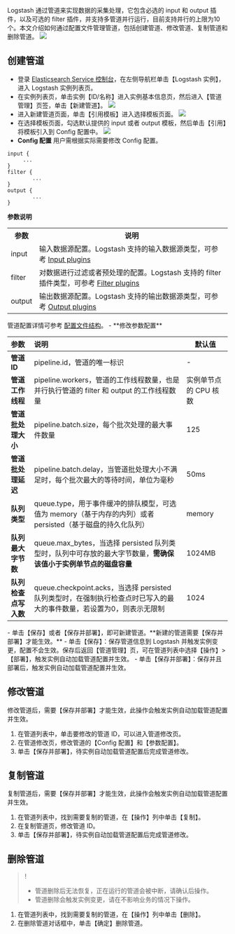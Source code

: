 Logstash 通过管道来实现数据的采集处理，它包含必选的 input 和 output 插件，以及可选的 filter 插件，并支持多管道并行运行，目前支持并行的上限为10个。本文介绍如何通过配置文件管理管道，包括创建管道、修改管道、复制管道和删除管道。
![](https://main.qcloudimg.com/raw/238d33d934e6474144c1c34f9b0f9394.png)

## 创建管道
- 登录 [Elasticsearch Service 控制台](https://console.cloud.tencent.com/es)，在左侧导航栏单击【Logstash 实例】，进入 Logstash 实例列表页。
- 在实例列表页，单击实例【ID/名称】进入实例基本信息页，然后进入【管道管理】页签，单击【新建管道】。
![](https://main.qcloudimg.com/raw/5d9e5f4609d41265df8114fa47217bda.png)
- 进入新建管道页面，单击【引用模板】进入选择模板页面。
![](https://main.qcloudimg.com/raw/9959b18e4ff78c10ca89d14dd4846277.png)
- 在选择模板页面，勾选默认提供的 input 或者 output 模板，然后单击【引用】将模板引入到 Config 配置中。
![](https://main.qcloudimg.com/raw/4e61f6d68c69f28c33f4e30a120d462e.png)
 - **Config 配置**
用户需根据实际需要修改 Config 配置。
```
input {
     ...
}
filter {
	    ...
}
output {
	    ...
}
```
**参数说明**
<table>
<tr>
<th>参数</th>
<th>说明</th>
</tr>
<tr>
<td>input</td>
<td>输入数据源配置。Logstash 支持的输入数据源类型，可参考 <a href="https://www.elastic.co/guide/en/logstash/current/input-plugins.html">Input plugins</a></td>
</tr>
<tr>
<td>filter</td>
<td>对数据进行过滤或者预处理的配置。Logstash 支持的 filter 插件类型，可参考 <a href="https://www.elastic.co/guide/en/logstash/current/filter-plugins.html">Filter plugins</a></td>
</tr>
<tr>
<td>output</td>
<td> 输出数据源配置。Logstash 支持的输出数据源类型，可参考 <a href="https://www.elastic.co/guide/en/logstash/current/output-plugins.html">Output plugins</a></td>
</tr>
</table>
管道配置详情可参考 <a href="https://www.elastic.co/guide/en/logstash/current/configuration-file-structure.html">配置文件结构</a>。
 - **修改参数配置**
<table>
<thead>
<tr>
<th align="left">参数</th>
<th align="left">说明</th>
<th>默认值</th>
</tr>
</thead>
<tbody><tr>
<td align="left"><strong>管道 ID</strong></td>
<td align="left">pipeline.id，管道的唯一标识</td>
<td>-</td>
</tr>
<tr>
<td align="left"><strong>管道工作线程</strong></td>
<td align="left">pipeline.workers，管道的工作线程数量，也是并行执行管道的 filter 和 output 的工作线程数量</td>
<td>实例单节点的 CPU 核数</td>
</tr>
<tr>
<td align="left"><strong>管道批处理大小</strong></td>
<td align="left">pipeline.batch.size，每个批次处理的最大事件数量</td>
<td>125</td>
</tr>
<tr>
<td align="left"><strong>管道批处理延迟</strong></td>
<td align="left">pipeline.batch.delay，当管道批处理大小不满足时，每个批次最大的等待时间，单位为毫秒</td>
<td>50ms</td>
</tr>
<tr>
<td align="left"><strong>队列类型</strong></td>
<td align="left">queue.type，用于事件缓冲的排队模型，可选值为 memory（基于内存的内列）或者 persisted（基于磁盘的持久化队列）</td>
<td>memory</td>
</tr>
<tr>
<td align="left"><strong>队列最大字节数</strong></td>
<td align="left">queue.max_bytes，当选择 persisted 队列类型时，队列中可存放的最大字节数量，<strong>需确保该值小于实例单节点的磁盘容量</strong></td>
<td>1024MB</td>
</tr>
<tr>
<td align="left"><strong>队列检查点写入数</strong></td>
<td align="left">queue.checkpoint.acks，当选择 persisted 队列类型时，在强制执行检查点时已写入的最大的事件数量，若设置为0，则表示无限制</td>
<td>1024</td>
</tr>
</tbody></table>
- 单击【保存】或者【保存并部署】，即可新建管道。**新建的管道需要【保存并部署】才能生效。**
  - 单击【保存】：保存管道信息到 Logstash 并触发实例变更，配置不会生效。保存后返回【管道管理】页，可在管道列表中选择【操作】>【部署】，触发实例自动加载管道配置并生效。
  - 单击【保存并部署】：保存并且部署后，触发实例自动加载管道配置并生效。

## 修改管道
修改管道后，需要【保存并部署】才能生效，此操作会触发实例自动加载管道配置并生效。
1. 在管道列表中，单击要修改的管道 ID，可以进入管道修改页。
2. 在管道修改页，修改管道的【Config 配置】和【参数配置】。
3. 单击【保存并部署】，待实例自动加载管道配置后完成管道修改。

## 复制管道
复制管道后，需要【保存并部署】才能生效，此操作会触发实例自动加载管道配置并生效。
1. 在管道列表中，找到需要复制的管道，在【操作】列中单击【复制】。
2. 在复制管道页，修改管道 ID。
3. 单击【保存并部署】，待实例自动加载管道配置后完成管道修改。

## 删除管道
>!
>- 管道删除后无法恢复，正在运行的管道会被中断，请确认后操作。
>- 管道删除会触发实例变更，请在不影响业务的情况下操作。

1. 在管道列表中，找到需要复制的管道，在【操作】列中单击【删除】。
2. 在删除管道对话框中，单击【确定】删除管道。
